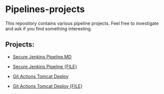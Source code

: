 # Pipelines-projects

This repository contains various pipeline projects. Feel free to investigate and ask if you find something interesting.

## Projects:

- [Secure Jenkins Pipeline.MD](./jenkins/secure-jenkins/README.MD)
- [Secure Jenkins Pipeline {FILE}](./jenkins/secure-jenkins/Jenkinsfile)

- [Git Actions Tomcat Deploy](./git_actions/README.md)
- [Git Actions Tomcat Deploy {FILE}](./git_actions/git_actions_tomcat_deploy.yml)

